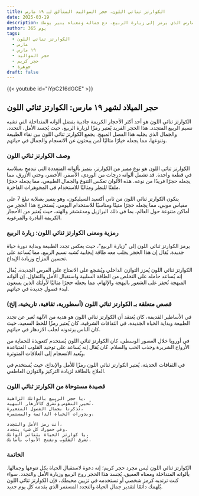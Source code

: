 ```yaml
---
title: الكوارتز ثنائي اللون، حجر المواليد المتألق لـ ١٩ مارس
date: 2025-03-19
description: اشعر بأهمية الكوارتز ثنائي اللون، حجر المواليد لـ ١٩ مارس الذي يرمز إلى زيارة الربيع. دع جماله ومعناه ينير يومك.
author: 365 يوم
tags:
  - الكوارتز ثنائي اللون
  - مارس
  - ١٩ مارس
  - حجر المواليد
  - حجر كريم
  - جوهرة
draft: false
---
```


{{< youtube id="iYpC216dGCE" >}}

## حجر الميلاد لشهر ١٩ مارس: الكوارتز ثنائي اللون

الكوارتز ثنائي اللون هو أحد أكثر الأحجار الكريمة جاذبية بفضل ألوانه المتداخلة التي تشبه نسيم الربيع المتجدد. هذا الحجر الفريد يُعتبر رمزًا لزيارة الربيع، حيث يُجسد الأمل، التجدد، والجمال الذي يجلبه هذا الفصل المبهج. يجمع الكوارتز ثنائي اللون بين نقاء الطبيعة وتنوعها، مما يجعله خيارًا مثاليًا لمن يبحثون عن الانسجام والجمال في حياتهم.

### وصف الكوارتز ثنائي اللون

الكوارتز ثنائي اللون هو نوع مميز من الكوارتز، يتميز بألوانه المتعددة التي تندمج بسلاسة في قطعة واحدة. قد تشمل ألوانه درجات من الوردي، الأصفر، الأخضر، وحتى الأزرق، مما يجعله حجرًا فريدًا من نوعه. هذه الألوان تعكس التنوع والجمال الطبيعي، مما يجعله حجرًا ملفتًا للنظر ومثاليًا للاستخدام في المجوهرات الفاخرة.

يتكون الكوارتز ثنائي اللون من ثاني أكسيد السيليكون، وهو يتميز بصلابة تبلغ 7 على مقياس موس، مما يجعله حجرًا متينًا ومناسبًا للاستخدام اليومي. يُستخرج هذا الحجر من أماكن متنوعة حول العالم، بما في ذلك البرازيل ومدغشقر والهند، حيث يُعتبر من الأحجار الكريمة النادرة والمرغوبة.

### رمزية ومعنى الكوارتز ثنائي اللون: زيارة الربيع

يرمز الكوارتز ثنائي اللون إلى "زيارة الربيع"، حيث يعكس تجدد الطبيعة وبداية دورة حياة جديدة. يُقال إن هذا الحجر يجلب معه طاقة إيجابية تُشبه نسيم الربيع، مما يُساعد على تحسين المزاج وزيادة الإبداع.

الكوارتز ثنائي اللون يُعزز التوازن الداخلي ويُشجع على الانفتاح على الفرص الجديدة. يُقال إنه يُساعد حامله على التخلص من الطاقة السلبية واستقبال الأمل والتفاؤل. إن ألوانه المبهجة تُحفز على الشعور بالبهجة والإلهام، مما يجعله حجرًا مثاليًا لأولئك الذين يسعون لبدء فصول جديدة في حياتهم.

### قصص متعلقة بـ الكوارتز ثنائي اللون (أسطورية، ثقافية، تاريخية، إلخ)

في الأساطير القديمة، كان يُعتقد أن الكوارتز ثنائي اللون هو هدية من الآلهة تُعبر عن تجدد الطبيعة وبداية الحياة الجديدة. في الثقافات الشرقية، كان يُعتبر رمزًا للحظ السعيد، حيث كان الناس يرتدونه لجلب الازدهار في حياتهم.

في أوروبا خلال العصور الوسطى، كان الكوارتز ثنائي اللون يُستخدم كتعويذة للحماية من الأرواح الشريرة وجذب الحب والسلام. كان يُقال إنه يُساعد على توحيد القلوب المتباعدة ويُعيد الانسجام إلى العلاقات المتوترة.

في الثقافات الحديثة، يُعتبر الكوارتز ثنائي اللون رمزًا للأمل والإبداع، حيث يُستخدم في العلاج بالطاقة لزيادة التركيز والتوازن العاطفي.

### قصيدة مستوحاة من الكوارتز ثنائي اللون

```
يا حجر الربيع بألوانك الزاهية،  
تُحيي النفوس وتُشرق كالأزهار البهية.  
تُذكرنا بجمال الفصول المتغيرة،  
وبدورات الحياة الدائمة والمستمرة.

أنت رمز الأمل والتجدد،  
وفي حضورك كل شيء يتجدد.  
يا كوارتز الحياة بثنائي ألوانك،  
تُشرق القلوب وتفتح الأبواب بأمانك.
```

### الخاتمة

الكوارتز ثنائي اللون ليس مجرد حجر كريم؛ إنه دعوة لاستقبال الحياة بكل تنوعها وجمالها. بألوانه المتداخلة ومعناه العميق، يُجسد هذا الحجر روح الربيع وزيارة الأمل والتجدد. سواء كنت ترتديه كرمز شخصي أو تستخدمه في تزيين محيطك، فإن الكوارتز ثنائي اللون يُلهمك دائمًا لتقدير جمال الحياة والتجدد المستمر الذي يقدمه كل يوم جديد.